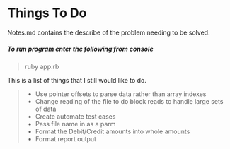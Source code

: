 # Things To Do

Notes.md contains the describe of the problem needing to be solved.

##### To run program enter the following from console
> ruby app.rb

This is a list of things that I still would like to do.
> * Use pointer offsets to parse data rather than array indexes
> * Change reading of the file to do block reads to handle large sets of data
> * Create automate test cases
> * Pass file name in as a parm
> * Format the Debit/Credit amounts into whole amounts
> * Format report output
